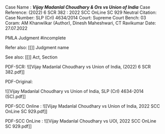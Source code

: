 Case Name : ***Vijay Madanlal Choudhary & Ors vs Union of India***
Case Reference: (2022) 6 SCR 382 :  2022 SCC OnLine SC 929
Neutral Citation:
Case Number: SLP (Crl) 4634/2014
Court: Supreme Court
Bench: 03
Coram: AM Khanwilkar (Author), Dinesh Maheshwari, CT Ravikumar
Date: 27.07.2022

PMLA Judgment  #incomplete 

Refer also:
[[]]
Judgment name

See also:
[[]] 
Act, Section

PDF-SCR:
![[Vijay Madanlal Choudhary vs Union of India, (2022) 6 SCR 382.pdf]]

PDF-Original: 

![[Vijay Madanlal Choudhary vs Union of India, SLP (Crl) 4634-2014 (SC).pdf]]


PDF-SCC Online :
![[Vijay Madanlal Choudhary vs Union of India, 2022 SCC OnLine SC 929.pdf]]

PDF-SCC OnLine :
![[Vijay Madanlal Choudhary vs UOI, 2022 SCC OnLine SC 929.pdf]]